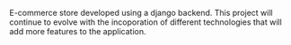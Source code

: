 E-commerce store developed using a django backend.
This project will continue to evolve with the incoporation of different technologies that will add more features to the application. 
